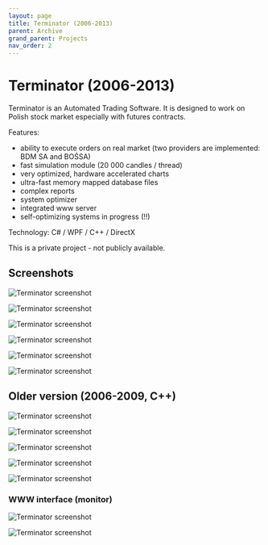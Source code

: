 ```yaml
---
layout: page
title: Terminator (2006-2013)
parent: Archive
grand_parent: Projects
nav_order: 2
---
```


# Terminator (2006-2013)

Terminator is an Automated Trading Software. It is designed to work on Polish stock market especially with futures contracts.

Features:

- ability to execute orders on real market (two providers are implemented: BDM SA and BOŚSA)
- fast simulation module (20 000 candles / thread)
- very optimized, hardware accelerated charts
- ultra-fast memory mapped database files
- complex reports
- system optimizer
- integrated www server
- self-optimizing systems in progress (!!)

Technology: C# / WPF / C++ / DirectX

This is a private project - not publicly available.

## Screenshots

![Terminator screenshot](terminator/terminator_01.png)

![Terminator screenshot](terminator/terminator_02.png)

![Terminator screenshot](terminator/terminator_03.png)

![Terminator screenshot](terminator/terminator_04.png)

![Terminator screenshot](terminator/terminator_05.png)

![Terminator screenshot](terminator/terminator_06.png)

## Older version (2006-2009, C++)

![Terminator screenshot](terminator/terminator_07.png)

![Terminator screenshot](terminator/terminator_08.png)

![Terminator screenshot](terminator/terminator_09.png)

![Terminator screenshot](terminator/terminator_10.png)

![Terminator screenshot](terminator/terminator_11.png)

### WWW interface (monitor)

![Terminator screenshot](terminator/terminator_12.png)

![Terminator screenshot](terminator/terminator_13.png)
